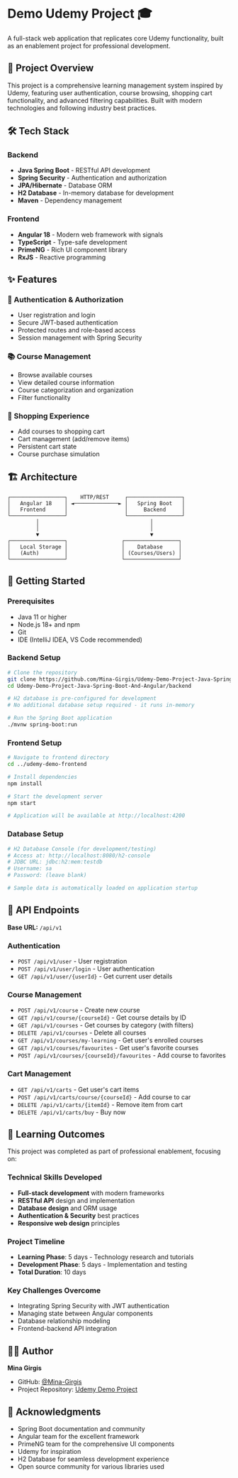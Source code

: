 # Demo Udemy Project 🎓

A full-stack web application that replicates core Udemy functionality, built as an enablement project for professional development.

## 🚀 Project Overview

This project is a comprehensive learning management system inspired by Udemy, featuring user authentication, course browsing, shopping cart functionality, and advanced filtering capabilities. Built with modern technologies and following industry best practices.

## 🛠️ Tech Stack

### Backend
- **Java Spring Boot** - RESTful API development
- **Spring Security** - Authentication and authorization
- **JPA/Hibernate** - Database ORM
- **H2 Database** - In-memory database for development
- **Maven** - Dependency management

### Frontend
- **Angular 18** - Modern web framework with signals
- **TypeScript** - Type-safe development
- **PrimeNG** - Rich UI component library
- **RxJS** - Reactive programming

## ✨ Features

### 🔐 Authentication & Authorization
- User registration and login
- Secure JWT-based authentication
- Protected routes and role-based access
- Session management with Spring Security

### 📚 Course Management
- Browse available courses
- View detailed course information
- Course categorization and organization
- Filter functionality

### 🛒 Shopping Experience
- Add courses to shopping cart
- Cart management (add/remove items)
- Persistent cart state
- Course purchase simulation


## 🏗️ Architecture

```
┌─────────────────┐    HTTP/REST     ┌─────────────────┐
│   Angular 18    │ ◄──────────────► │   Spring Boot   │
│   Frontend      │                  │     Backend     │
└─────────────────┘                  └─────────────────┘
         │                                   │
         │                                   │
         ▼                                   ▼
┌─────────────────┐                 ┌─────────────────┐
│   Local Storage │                 │    Database     │
│   (Auth)        │                 │ (Courses/Users) │
└─────────────────┘                 └─────────────────┘
```

## 🚀 Getting Started

### Prerequisites
- Java 11 or higher
- Node.js 18+ and npm
- Git
- IDE (IntelliJ IDEA, VS Code recommended)

### Backend Setup
```bash
# Clone the repository
git clone https://github.com/Mina-Girgis/Udemy-Demo-Project-Java-Spring-Boot-And-Angular.git
cd Udemy-Demo-Project-Java-Spring-Boot-And-Angular/backend

# H2 database is pre-configured for development
# No additional database setup required - it runs in-memory

# Run the Spring Boot application
./mvnw spring-boot:run
```

### Frontend Setup
```bash
# Navigate to frontend directory
cd ../udemy-demo-frontend

# Install dependencies
npm install

# Start the development server
npm start

# Application will be available at http://localhost:4200
```

### Database Setup
```bash
# H2 Database Console (for development/testing)
# Access at: http://localhost:8080/h2-console
# JDBC URL: jdbc:h2:mem:testdb
# Username: sa
# Password: (leave blank)

# Sample data is automatically loaded on application startup
```

## 🔧 API Endpoints

**Base URL:** `/api/v1`

### Authentication
- `POST /api/v1/user` - User registration
- `POST /api/v1/user/login` - User authentication
- `GET /api/v1/user/{userId}` - Get current user details


### Course Management
- `POST /api/v1/course` - Create new course
- `GET /api/v1/course/{courseId}` - Get course details by ID
- `GET /api/v1/courses` - Get courses by category (with filters)
- `DELETE /api/v1/courses` - Delete all courses
- `GET /api/v1/courses/my-learning` - Get user's enrolled courses
- `GET /api/v1/courses/favourites` - Get user's favorite courses
- `POST /api/v1/courses/{courseId}/favourites` - Add course to favorites

### Cart Management
- `GET /api/v1/carts` - Get user's cart items
- `POST /api/v1/carts/course/{courseId}` - Add course to car
- `DELETE /api/v1/carts/{itemId}` - Remove item from cart
- `DELETE /api/v1/carts/buy` - Buy now


## 🎯 Learning Outcomes

This project was completed as part of professional enablement, focusing on:

### Technical Skills Developed
- **Full-stack development** with modern frameworks
- **RESTful API** design and implementation
- **Database design** and ORM usage
- **Authentication & Security** best practices
- **Responsive web design** principles

### Project Timeline
- **Learning Phase**: 5 days - Technology research and tutorials
- **Development Phase**: 5 days - Implementation and testing
- **Total Duration**: 10 days

### Key Challenges Overcome
- Integrating Spring Security with JWT authentication
- Managing state between Angular components
- Database relationship modeling
- Frontend-backend API integration



## 👨‍💻 Author

**Mina Girgis**
- GitHub: [@Mina-Girgis](https://github.com/Mina-Girgis)
- Project Repository: [Udemy Demo Project](https://github.com/Mina-Girgis/Udemy-Demo-Project-Java-Spring-Boot-And-Angular)

## 🙏 Acknowledgments

- Spring Boot documentation and community
- Angular team for the excellent framework
- PrimeNG team for the comprehensive UI components
- Udemy for inspiration
- H2 Database for seamless development experience
- Open source community for various libraries used
